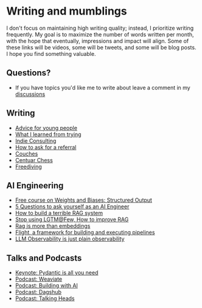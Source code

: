 # Writing and mumblings

I don't focus on maintaining high writing quality; instead, I prioritize writing frequently. My goal is to maximize the number of words written per month, with the hope that eventually, impressions and impact will align. Some of these links will be videos, some will be tweets, and some will be blog posts. I hope you find something valuable.

## Questions?

- If you have topics you'd like me to write about leave a comment in my [discussions](https://github.com/jxnl/blog/discussions)

## Writing

- [Advice for young people](./posts/advice.md)
- [What I learned from trying](./posts/learning.md)
- [Indie Consulting](./posts/consulting.md)
- [How to ask for a referral](./posts/asking.md)
- [Couches](./posts/couch.md)
- [Centuar Chess](./posts/centaur-chess.md)
- [Freediving](./posts/freediving.md)

## AI Engineering

- [Free course on Weights and Biases: Structured Output](https://www.wandb.courses/courses/steering-language-models)
- [5 Questions to ask yourself as an AI Engineer](./posts/stochastic-software.md)
- [How to build a terrible RAG system](./posts/rag-inverted.md)
- [Stop using LGTM@Few, How to improve RAG](./posts/lgtmk.md)
- [Rag is more than embeddings](./posts/rag.md)
- [Flight, a framework for building and executing pipelines](./posts/recsys-frameworks.md)
- [LLM Observability is just plain observability](./posts/llmops.md)

## Talks and Podcasts

- [Keynote: Pydantic is all you need](https://www.youtube.com/watch?v=yj-wSRJwrrc&)
- [Podcast: Weaviate](https://www.youtube.com/watch?v=higlHgYDc5E)
- [Podcast: Building with AI](https://www.youtube.com/watch?v=RuLTElrphnk)
- [Podcast: Dagshub](https://www.youtube.com/watch?v=rDP44EVpHTA)
- [Podcast: Talking Heads](https://www.youtube.com/watch?v=5-5jf3_mvBg)
